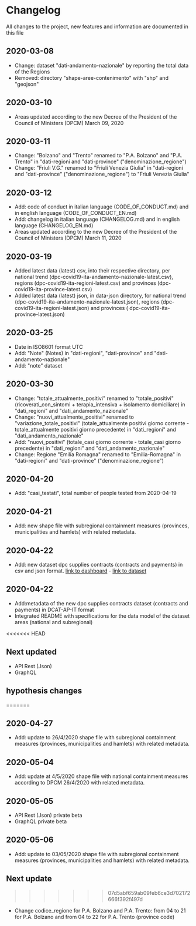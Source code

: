 # Changelog

All changes to the project, new features and information are documented in this file

## 2020-03-08

- Change: dataset "dati-andamento-nazionale" by reporting the total data of the Regions
- Removed: directory "shape-aree-contenimento" with "shp" and "geojson"

## 2020-03-10

- Areas updated according to the new Decree of the President of the Council of Ministers (DPCM) March 09, 2020

## 2020-03-11

- Change: "Bolzano" and "Trento" renamed to "P.A. Bolzano" and "P.A. Trento" in "dati-regioni and "dati-province" ("denominazione_regione")
- Change: "Friuli V.G." renamed to "Friuli Venezia Giulia" in "dati-regioni and "dati-province" ("denominazione_regione") to "Friuli Venezia Giulia"

## 2020-03-12

- Add: code of conduct in italian language (CODE_OF_CONDUCT.md) and in english language (CODE_OF_CONDUCT_EN.md)
- Add: changelog in italian language (CHANGELOG.md) and in english language (CHANGELOG_EN.md)
- Areas updated according to the new Decree of the President of the Council of Ministers (DPCM) March 11, 2020

## 2020-03-19

- Added latest data (latest) csv, into their respective directory, per national trend (dpc-covid19-ita-andamento-nazionale-latest.csv), regions (dpc-covid19-ita-regioni-latest.csv) and provinces (dpc-covid19-ita-province-latest.csv)
- Added latest data (latest) json, in data-json directory, for national trend (dpc-covid19-ita-andamento-nazionale-latest.json), regions (dpc-covid19-ita-regioni-latest.json) and provinces ( dpc-covid19-ita-province-latest.json)

## 2020-03-25

- Date in ISO8601 format UTC
- Add: "Note" (Notes) in "dati-regioni", "dati-province" and "dati-andamento-nazionale"
- Add: "note" dataset

## 2020-03-30

- Change: "totale_attualmente_positivi" renamed to "totale_positivi" (ricoverati_con_sintomi + terapia_intensiva + isolamento domiciliare) in "dati_regioni" and "dati_andamento_nazionale"
- Change: "nuovi_attualmente_positivi" renamed to "variazione_totale_positivi" (totale_attualmente positivi giorno corrente - totale_attualmente positivi giorno precedente) in "dati_regioni" and "dati_andamento_nazionale"
- Add: "nuovi_positivi" (totale_casi giorno corrente - totale_casi giorno precedente) in "dati_regioni" and "dati_andamento_nazionale"
- Change: Regione "Emilia Romagna" renamed to "Emilia-Romagna" in "dati-regioni" and "dati-province" ("denominazione_regione")

## 2020-04-20

- Add: "casi_testati", total number of people tested from 2020-04-19

##  2020-04-21

- Add: new shape file with subregional containment measures (provinces, municipalities and hamlets) with related metadata.

## 2020-04-22

- Add: new dataset dpc supplies contracts (contracts and payments) in csv and json format. [link to dashboard](https://app.powerbi.com/view?r=eyJrIjoiNzA1YmQ0NDctYzY3ZC00ZTlkLWI1MTQtMThmNTEwNWY3NjM4IiwidCI6IjlhMDZhOTA3LTA2OTUtNDA0YS05NmY4LTRhMWU5YTJmYjQxZCIsImMiOjl9) - [link to dataset ](https://github.com/pcm-dpc/COVID-19/tree/master/dati-contratti-dpc-forniture)

## 2020-04-22

- Add:metadata of the new dpc supplies contracts dataset (contracts and payments) in DCAT-AP-IT format
- Integrated README with specifications for the data model of the dataset areas (national and subregional)

<<<<<<< HEAD
## Next updated

- API Rest (Json)
- GraphQL

## hypothesis changes
=======
## 2020-04-27

- Add: update to 26/4/2020 shape file with subregional containment measures (provinces, municipalities and hamlets) with related metadata.

## 2020-05-04

- Add: update at 4/5/2020 shape file with national containment measures according to DPCM 26/4/2020 with related metadata.


## 2020-05-05

- API Rest (Json) private beta
- GraphQL private beta

## 2020-05-06

- Add: update to 03/05/2020 shape file with subregional containment measures (provinces, municipalities and hamlets) with related metadata.


## Next update
>>>>>>> 07d5abf659ab09feb6ce3d702172666f392f497d

- Change codice_regione for P.A. Bolzano and P.A. Trento: from 04 to 21 for P.A. Bolzano and from 04 to 22 for P.A. Trento (province code)
